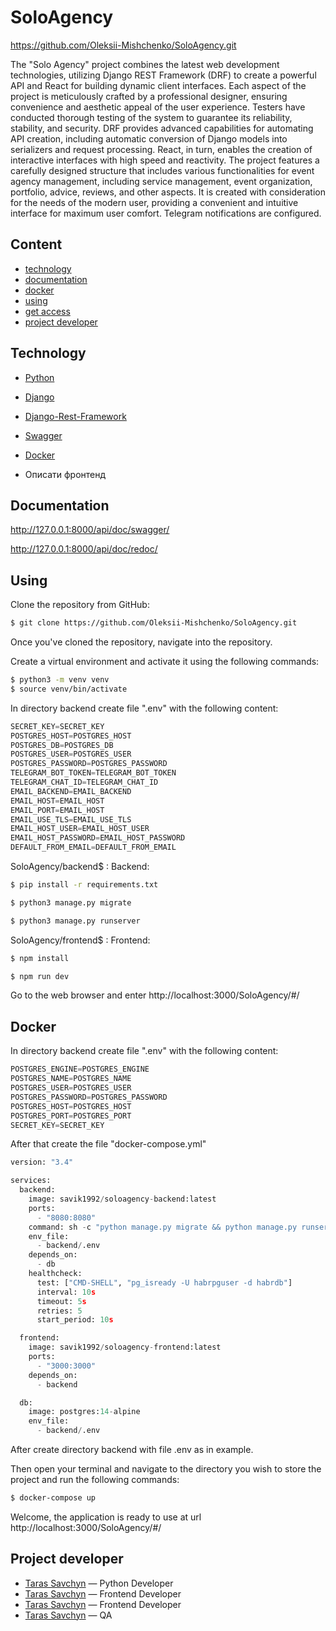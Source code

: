 # SoloAgency

https://github.com/Oleksii-Mishchenko/SoloAgency.git


The "Solo Agency" project combines the latest web development technologies, 
utilizing Django REST Framework (DRF) to create a powerful API and React for building 
dynamic client interfaces. Each aspect of the project is meticulously 
crafted by a professional designer, ensuring convenience and aesthetic 
appeal of the user experience. Testers have conducted thorough testing 
of the system to guarantee its reliability, stability, and security. 
DRF provides advanced capabilities for automating API creation, 
including automatic conversion of Django models into serializers and request processing. 
React, in turn, enables the creation of interactive interfaces with high speed and reactivity. 
The project features a carefully designed structure that includes various functionalities 
for event agency management, including service management, event organization, portfolio, 
advice, reviews, and other aspects. It is created with consideration for the needs of the modern user, 
providing a convenient and intuitive interface for maximum user comfort.
Telegram notifications are configured.


## Content
- [technology](#technology)
- [documentation](#documentation)
- [docker](#docker)
- [using](#using)
- [get access](#using)
- [project developer](#project-developer)

## Technology
- [Python](https://www.python.org/)
- [Django](https://www.djangoproject.com/)
- [Django-Rest-Framework](https://www.django-rest-framework.org/)
- [Swagger](https://swagger.io/)
- [Docker](https://www.docker.com/)

- Описати фронтенд


## Documentation
http://127.0.0.1:8000/api/doc/swagger/

http://127.0.0.1:8000/api/doc/redoc/

## Using
Clone the repository from GitHub:
```sh
$ git clone https://github.com/Oleksii-Mishchenko/SoloAgency.git
```
Once you've cloned the repository, navigate into the repository.

Create a virtual environment and activate it using the following commands:
```sh
$ python3 -m venv venv
$ source venv/bin/activate
```

In directory backend create file ".env" with the following content:
```python
SECRET_KEY=SECRET_KEY
POSTGRES_HOST=POSTGRES_HOST
POSTGRES_DB=POSTGRES_DB
POSTGRES_USER=POSTGRES_USER
POSTGRES_PASSWORD=POSTGRES_PASSWORD
TELEGRAM_BOT_TOKEN=TELEGRAM_BOT_TOKEN
TELEGRAM_CHAT_ID=TELEGRAM_CHAT_ID
EMAIL_BACKEND=EMAIL_BACKEND
EMAIL_HOST=EMAIL_HOST
EMAIL_PORT=EMAIL_HOST
EMAIL_USE_TLS=EMAIL_USE_TLS
EMAIL_HOST_USER=EMAIL_HOST_USER
EMAIL_HOST_PASSWORD=EMAIL_HOST_PASSWORD
DEFAULT_FROM_EMAIL=DEFAULT_FROM_EMAIL
```
SoloAgency/backend$ :
Backend:

```sh
$ pip install -r requirements.txt
```

```sh
$ python3 manage.py migrate
```

```sh
$ python3 manage.py runserver
```

SoloAgency/frontend$ :
Frontend:


```sh
$ npm install
```

```sh
$ npm run dev
```

Go to the web browser and enter http://localhost:3000/SoloAgency/#/


## Docker
In directory backend create file ".env" with the following content:
```python
POSTGRES_ENGINE=POSTGRES_ENGINE
POSTGRES_NAME=POSTGRES_NAME
POSTGRES_USER=POSTGRES_USER
POSTGRES_PASSWORD=POSTGRES_PASSWORD
POSTGRES_HOST=POSTGRES_HOST
POSTGRES_PORT=POSTGRES_PORT
SECRET_KEY=SECRET_KEY
```
After that create the file "docker-compose.yml"
```python
version: "3.4"

services:
  backend:
    image: savik1992/soloagency-backend:latest
    ports:
      - "8080:8080"
    command: sh -c "python manage.py migrate && python manage.py runserver 0.0.0.0:8080"
    env_file:
      - backend/.env
    depends_on:
      - db
    healthcheck:
      test: ["CMD-SHELL", "pg_isready -U habrpguser -d habrdb"]
      interval: 10s
      timeout: 5s
      retries: 5
      start_period: 10s

  frontend:
    image: savik1992/soloagency-frontend:latest
    ports:
      - "3000:3000"
    depends_on:
      - backend

  db:
    image: postgres:14-alpine
    env_file:
      - backend/.env
```
After create directory backend with file .env as in example.

Then open your terminal and navigate to the directory you wish to store the project and run the following commands:
```sh
$ docker-compose up
```
Welcome, the application is ready to use at url http://localhost:3000/SoloAgency/#/

## Project developer

- [Taras Savchyn](https://www.linkedin.com/in/taras-savchyn-ba2705261/) — Python Developer
- [Taras Savchyn](https://www.linkedin.com/in/taras-savchyn-ba2705261/) — Frontend Developer
- [Taras Savchyn](https://www.linkedin.com/in/taras-savchyn-ba2705261/) — Frontend Developer
- [Taras Savchyn](https://www.linkedin.com/in/taras-savchyn-ba2705261/) — QA

